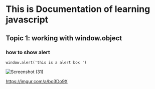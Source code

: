 # This is Documentation of learning javascript
 ## Topic 1: working with window.object
 ### how to show alert
 
 ~~~
 window.alert('this is a alert box ')
 ~~~
 
 ![Screenshot (31)](https://user-images.githubusercontent.com/95132308/143727806-35dbfb0a-82a3-496c-9dea-500edbeb077b.png)
 
 https://imgur.com/a/bo3Do9X

